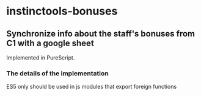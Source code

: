 # instinctools-bonuses
## Synchronize info about the staff's bonuses from C1 with a google sheet
Implemented in PureScript.

### The details of the implementation
ES5 only should be used in js modules that export foreign functions
